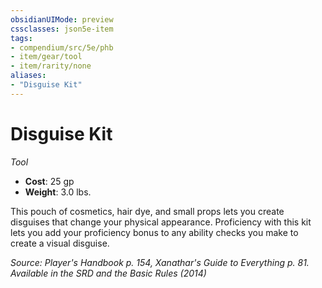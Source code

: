 ```yaml
---
obsidianUIMode: preview
cssclasses: json5e-item
tags:
- compendium/src/5e/phb
- item/gear/tool
- item/rarity/none
aliases: 
- "Disguise Kit"
---
```

# Disguise Kit
*Tool*  

- **Cost**: 25 gp
- **Weight**: 3.0 lbs.

This pouch of cosmetics, hair dye, and small props lets you create disguises that change your physical appearance. Proficiency with this kit lets you add your proficiency bonus to any ability checks you make to create a visual disguise.

*Source: Player's Handbook p. 154, Xanathar's Guide to Everything p. 81. Available in the <span title='Systems Reference Document (5.1)'>SRD</span> and the Basic Rules (2014)*